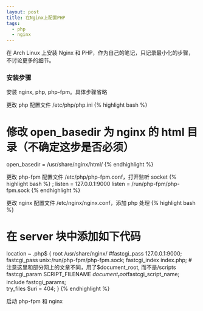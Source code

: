 ```yaml
---
layout: post
title: 在Nginx上配置PHP
tags:
  - php
  - nginx
---
```


在 Arch Linux 上安装 Nginx 和 PHP，作为自己的笔记，只记录最小化的步骤，不讨论更多的细节。

### 安装步骤

安装 nginx, php, php-fpm。具体步骤省略

更改 php 配置文件 /etc/php/php.ini
{% highlight bash %}
# 修改 open_basedir 为 nginx 的 html 目录（不确定这步是否必须）
open_basedir = /usr/share/nginx/html/
{% endhighlight %}

<!--more-->

更改 php-fpm 配置文件 /etc/php/php-fpm.conf，打开监听 socket
{% highlight bash %}
; listen = 127.0.0.1:9000
listen = /run/php-fpm/php-fpm.sock
{% endhighlight %}

更改 nginx 配置文件 /etc/nginx/nginx.conf，添加 php 处理
{% highlight bash %}
# 在 server 块中添加如下代码
location ~ \.php$ {
    root   /usr/share/nginx/
    #fastcgi_pass   127.0.0.1:9000;
    fastcgi_pass   unix:/run/php-fpm/php-fpm.sock;
    fastcgi_index  index.php;
    # 注意这里和部分网上的文章不同，用了$document_root, 而不是/scripts
    fastcgi_param  SCRIPT_FILENAME  $document_root$fastcgi_script_name;
    include        fastcgi_params;  
    try_files $uri = 404;
}
{% endhighlight %}

启动 php-fpm 和 nginx
